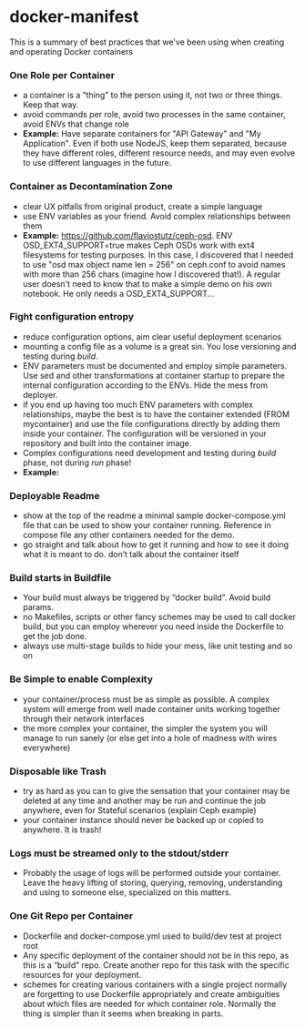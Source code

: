 # docker-manifest
This is a summary of best practices that we've been using when creating and operating Docker containers

### One Role per Container

   - a container is a “thing” to the person using it, not two or three things. Keep that way.
   - avoid commands per role, avoid two processes in the same container, avoid ENVs that change role
   - **Example:** Have separate containers for "API Gateway" and "My Application". Even if both use NodeJS, keep them separated, because they have different roles, different resource needs, and may even evolve to use different languages in the future.

### Container as Decontamination Zone

   - clear UX pitfalls from original product, create a simple language
   - use ENV variables as your friend. Avoid complex relationships between them
   - **Example:** https://github.com/flaviostutz/ceph-osd. ENV OSD_EXT4_SUPPORT=true makes Ceph OSDs work with ext4 filesystems for testing purposes. In this case, I discovered that I needed to use "osd max object name len = 256" on ceph.conf to avoid names with more than 256 chars (imagine how I discovered that!). A regular user doesn't need to know that to make a simple demo on his own notebook. He only needs a OSD_EXT4_SUPPORT...

### Fight configuration entropy

   - reduce configuration options, aim clear useful deployment scenarios
   - mounting a config file as a volume is a great sin. You lose versioning and testing during *build*.
   - ENV parameters must be documented and employ simple parameters. Use sed and other transformations at container startup to prepare the internal configuration according to the ENVs. Hide the mess from deployer.
   - if you end up having too much ENV parameters with complex relationships, maybe the best is to have the container extended (FROM mycontainer) and use the file configurations directly by adding them inside your container. The configuration will be versioned in your repository and built into the container image.
   - Complex configurations need development and testing during *build* phase, not during *run* phase!
   - **Example:** 

### Deployable Readme

   - show at the top of the readme a minimal sample docker-compose.yml file that can be used to show your container running. Reference in compose file any other containers needed for the demo.
   - go straight and talk about how to get it running and how to see it doing what it is meant to do. don’t talk about the container itself

### Build starts in Buildfile

   - Your build must always be triggered by “docker build”. Avoid build params.
   - no Makefiles, scripts or other fancy schemes may be used to call docker build, but you can employ wherever you need inside the Dockerfile to get the job done.
   - always use multi-stage builds to hide your mess, like unit testing and so on

### Be Simple to enable Complexity

   - your container/process must be as simple as possible. A complex system will emerge from well made container units working together through their network interfaces
   - the more complex your container, the simpler the system you will manage to run sanely (or else get into a hole of madness with wires everywhere)

### Disposable like Trash

   - try as hard as you can to give the sensation that your container may be deleted at any time and another may be run and continue the job anywhere, even for Stateful scenarios (explain Ceph example)
   - your container instance should never be backed up or copied to anywhere. It is trash!

### Logs must be streamed only to the stdout/stderr

   - Probably the usage of logs will be performed outside your container. Leave the heavy lifting of storing, querying, removing, understanding and using to someone else, specialized on this matters.

### One Git Repo per Container

   - Dockerfile and docker-compose.yml used to build/dev test at project root
   - Any specific deployment of the container should not be in this repo, as this is a “build” repo. Create another repo for this task with the specific resources for your deployment.
   - schemes for creating various containers with a single project normally are forgetting to use Dockerfile appropriately and create ambiguities about which files are needed for which container role. Normally the thing is simpler than it seems when breaking in parts.
